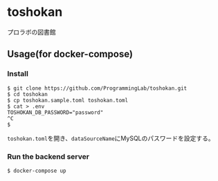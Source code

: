 # toshokan
プロラボの図書館

## Usage(for docker-compose)
### Install
```
$ git clone https://github.com/ProgrammingLab/toshokan.git
$ cd toshokan
$ cp toshokan.sample.toml toshokan.toml
$ cat > .env
TOSHOKAN_DB_PASSWORD="password"
^C
$ 
```
`toshokan.toml`を開き、`dataSourceName`にMySQLのパスワードを設定する。

### Run the backend server
```
$ docker-compose up
```
